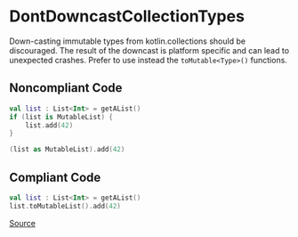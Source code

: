 # DontDowncastCollectionTypes

Down-casting immutable types from kotlin.collections should be discouraged.
The result of the downcast is platform specific and can lead to unexpected crashes.
Prefer to use instead the `toMutable<Type>()` functions.

## Noncompliant Code

```kotlin
val list : List<Int> = getAList()
if (list is MutableList) {
    list.add(42)
}

(list as MutableList).add(42)
```
## Compliant Code

```kotlin
val list : List<Int> = getAList()
list.toMutableList().add(42)
```

[Source](https://detekt.github.io/detekt/potential-bugs.html#dontdowncastcollectiontypes)
